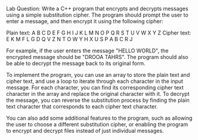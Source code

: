 Lab Question: Write a C++ program that encrypts and decrypts messages using a simple substitution cipher. The program should prompt the user to enter a message, and then encrypt it using the following cipher:

Plain text: A B C D E F G H I J K L M N O P Q R S T U V W X Y Z
Cipher text: E K M F L G D Q V Z N T O W Y H X U S P A B C R J

For example, if the user enters the message "HELLO WORLD", the encrypted message should be "DROOA TAHRS". The program should also be able to decrypt the message back to its original form.

To implement the program, you can use an array to store the plain text and cipher text, and use a loop to iterate through each character in the input message. For each character, you can find its corresponding cipher text character in the array and replace the original character with it. To decrypt the message, you can reverse the substitution process by finding the plain text character that corresponds to each cipher text character.

You can also add some additional features to the program, such as allowing the user to choose a different substitution cipher, or enabling the program to encrypt and decrypt files instead of just individual messages.
